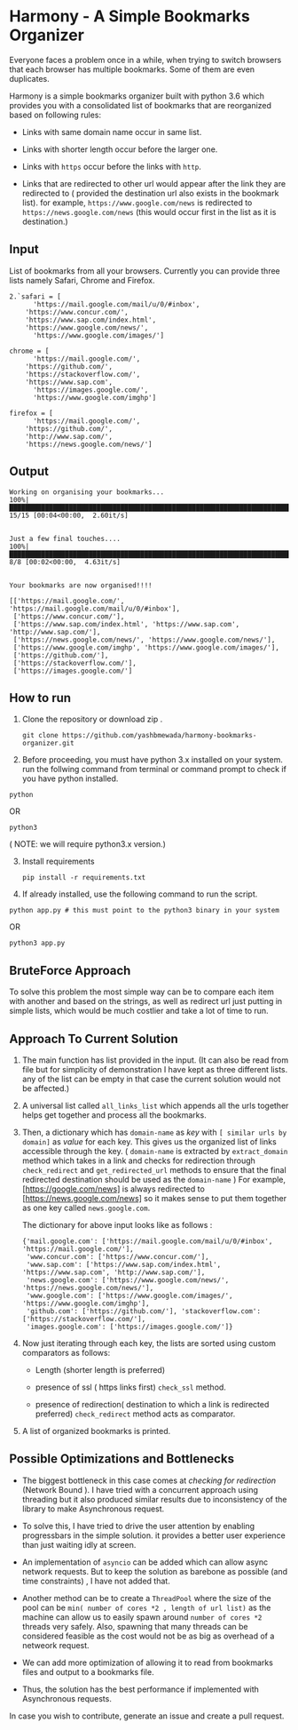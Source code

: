 # Harmony - A Simple Bookmarks Organizer

Everyone faces a problem once in a while, when trying to switch browsers that each browser has multiple bookmarks. Some of them are even duplicates.

Harmony is a simple bookmarks organizer built with python 3.6 which provides you with a consolidated list of bookmarks that are reorganized based on following rules:

- Links with same domain name occur in same list.

- Links with shorter length occur before the larger one.

- Links with `https` occur before the links with `http`.

- Links that are redirected to other url would appear after the link they are redirected to ( provided the destination url also exists in the bookmark list). for example, `https://www.google.com/news` is redirected to `https://news.google.com/news` (this would occur first in the list as it is destination.)

## Input

List of bookmarks from all your browsers. Currently you can provide three lists namely Safari, Chrome and Firefox.

```
2.`safari = [
      'https://mail.google.com/mail/u/0/#inbox',
    'https://www.concur.com/',
    'https://www.sap.com/index.html',
    'https://www.google.com/news/',
      'https://www.google.com/images/']

chrome = [
      'https://mail.google.com/',
    'https://github.com/',
    'https://stackoverflow.com/',
    'https://www.sap.com',
      'https://images.google.com/',
      'https://www.google.com/imghp']

firefox = [
      'https://mail.google.com/',
    'https://github.com/',
    'http://www.sap.com/',
    'https://news.google.com/news/']
```

## Output

```
Working on organising your bookmarks...
100%|███████████████████████████████████████████████████████████████████████████████████████████████████████████████| 15/15 [00:04<00:00,  2.60it/s]


Just a few final touches....
100%|█████████████████████████████████████████████████████████████████████████████████████████████████████████████████| 8/8 [00:02<00:00,  4.63it/s]


Your bookmarks are now organised!!!!

[['https://mail.google.com/', 'https://mail.google.com/mail/u/0/#inbox'], 
 ['https://www.concur.com/'], 
 ['https://www.sap.com/index.html', 'https://www.sap.com', 'http://www.sap.com/'], 
 ['https://news.google.com/news/', 'https://www.google.com/news/'], 
 ['https://www.google.com/imghp', 'https://www.google.com/images/'], 
 ['https://github.com/'], 
 ['https://stackoverflow.com/'], 
 ['https://images.google.com/']
```

## How to run

1. Clone the repository or download zip .

   ```
   git clone https://github.com/yashbmewada/harmony-bookmarks-organizer.git
   ```

   

2. Before proceeding, you must have python 3.x installed on your system. run the follwing command from terminal or command prompt to check if you have python installed.

```
python
```

OR

```
python3
```

( NOTE: we will require python3.x version.)

3. Install requirements

   ```
   pip install -r requirements.txt
   ```

   

4. If already installed, use the following command to run the script.

```
python app.py # this must point to the python3 binary in your system
```

OR

```
python3 app.py
```

## BruteForce Approach

To solve this problem the most simple way can be to compare each item with another and based on the strings, as well as redirect url just putting in simple lists, which would be much costlier and take a lot of time to run.

## Approach To Current Solution

1. The main function has list provided in the input. (It can also be read from file but for simplicity of demonstration I have kept as three different lists. any of the list can be empty in that case the current solution would not be affected.) 

2. A  universal list called `all_links_list` which appends all the urls together helps get together and process all the bookmarks.

3. Then, a dictionary which has `domain-name` as *key* with `[ similar urls by domain]` as *value* for each key. This gives us the organized list of links accessible through the key. ( `domain-name` is extracted by `extract_domain` method which takes in a link and checks for redirection through `check_redirect` and `get_redirected_url` methods to ensure that the final redirected destination should be used as the `domain-name` )  For example, [https://google.com/news] is always redirected to [https://news.google.com/news] so it makes sense to put them together as one key called `news.google.com`. 

   The dictionary for above input  looks like as follows :

   ```
   {'mail.google.com': ['https://mail.google.com/mail/u/0/#inbox', 'https://mail.google.com/'], 
    'www.concur.com': ['https://www.concur.com/'], 
    'www.sap.com': ['https://www.sap.com/index.html', 'https://www.sap.com', 'http://www.sap.com/'], 
    'news.google.com': ['https://www.google.com/news/', 'https://news.google.com/news/'], 
    'www.google.com': ['https://www.google.com/images/', 'https://www.google.com/imghp'], 
    'github.com': ['https://github.com/'], 'stackoverflow.com': ['https://stackoverflow.com/'], 
    'images.google.com': ['https://images.google.com/']}
   ```

4. Now just iterating through each key, the lists are sorted using custom comparators as follows:

   - Length (shorter length is preferred)

   - presence of ssl ( https links first) `check_ssl` method.

   - presence of redirection( destination to which a link is redirected preferred) `check_redirect` method acts as comparator.

5. A list of organized bookmarks is printed.

## Possible Optimizations and Bottlenecks

- The biggest bottleneck in this case comes at *checking for redirection* (Network Bound ). I have tried with a concurrent approach using threading but it also produced similar results due to inconsistency of the library to make Asynchronous request. 

- To solve this, I have tried to drive the user attention by enabling progressbars in the simple solution. it provides a better user experience than just waiting idly at screen.

- An implementation of `asyncio` can be added which can allow async network requests. But to keep the solution as barebone as possible (and time constraints) , I have not added that.

- Another method can be to create a `ThreadPool` where the size of the pool can be `min( number of cores *2 , length of url list)` as the machine can allow us to easily spawn around `number of cores *2 ` threads very safely. Also, spawning that many threads can be considered feasible as the cost would not be as big as overhead of a netweork request.

- We can add more optimization of allowing it to read from bookmarks files and output to a bookmarks file.

- Thus, the solution has the best performance if implemented with Asynchronous requests.

In case you wish to contribute, generate an issue and create a pull request.
